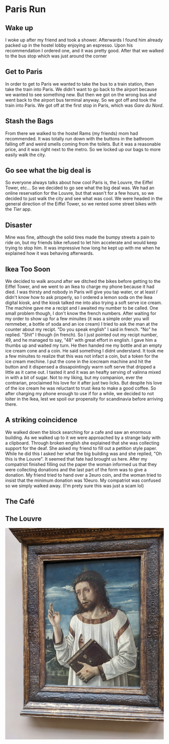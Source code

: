 # Paris Run
## Wake up
I woke up after my friend and took a shower. Afterwards I found him already packed up in the hostel lobby enjoying an espresso. Upon his recommendation I ordered one, and it was pretty good. After that we walked to the bus stop which was just around the corner
## Get to Paris
In order to get to Paris we wanted to take the bus to a train station, then take the train into Paris. We didn't want to go back to the airport because we wanted to see something new. But then we got on the wrong bus and went back to the airport bus terminal anyway. So we got off and took the train into Paris. We got off at the first stop in Paris, which was *Gare du Nord*. 
## Stash the Bags
From there we walked to the hostel Rams (my friends) mom had recommended. It was totally run down with the buttons in the bathroom falling off and weird smells coming from the toilets. But it was a reasonable price, and it was right next to the metro. So we locked up our bags to more easily walk the city.
## Go see what the big deal is
So everyone always talks about how cool Paris is, the Louvre, the Eiffel Tower, etc... So we decided to go see what the big deal was. We had an online reservation for the Louvre, but that wasn't for a few hours, so we decided to just walk the city and see what was cool. We were headed in the general direction of the Eiffel Tower, so we rented some street bikes with the *Tier* app. 
## Disaster
Mine was fine, although the solid tires made the bumpy streets a pain to ride on, but my friends bike refused to let him accelerate and would keep trying to stop him. It was impressive how long he kept up with me when he explained how it was behaving afterwards. 
## Ikea Too Soon
We decided to walk around after we ditched the bikes before getting to the Eiffel Tower, and we went to an Ikea to charge my phone because it had died. I was thirsty and nobody in Paris will give you tap water, or at least *I* didn't know how to ask properly, so I ordered a lemon soda on the Ikea digital kiosk, and the kiosk talked me into also trying a soft serve ice cream. The machine gave me a recipt and I awaited my number to be called. One small problem though, I don't know the french numbers. After waiting for my order to show up for a few minuites (it was a simple order you will remmeber, a bottle of soda and an ice cream) I tried to ask the man at the counter about my recipt. "Do you speak english" I said in french. "No" he replied. "Shit" I though (in french). So I just pointed out my recipt number, 49, and he managed to say, "48" with great effort in english. I gave him a thumbs up and waited my turn. He then handed me my bottle and an empty ice cream cone and a coin. He said something I didnt understand. It took me a few minuites to realize that this was not infact a coin, but a token for the ice cream mechine. I put the cone in the icecream machine and hit the button and it dispensed a dissapointingly warm soft serve that dripped a little as it came out. I tasted it and it was an heafty serving of valinna mixed in with a bit of sugar. Not to my liking, but my companion, ever the contrarian, proclaimed his love for it after just two licks. But despite his love of the ice cream he was reluctant to trust ikea to make a good coffee. So after charging my phone enough to use if for a while, we decided to not loiter in the Ikea, lest we spoil our propensity for scandinavia before arriving there. 
## A striking coincidence
We walked down the block searching for a cafe and saw an enormous building. As we walked up to it we were approached by a strange lady with a clipboard. Through broken english she explained that she was collecting support for the deaf. She asked my friend to fill out a petition style paper. While he did this I asked her what the big building was and she replied, "Oh this is the Louvre". It seemed that fate had brought us here. After my compatriot finished filling out the paper the woman informed us that they were collecting donations and the last part of the form was to give a donation. My friend tried to hand over a 2euro coin, and the woman tried to insist that the minimum donation was 10euro. My compatriot was confused so we simply walked away. (I'm prety sure this was just a scam lol)
## The Café

## The Louvre
<img src="img/tired-painting.jpg" />